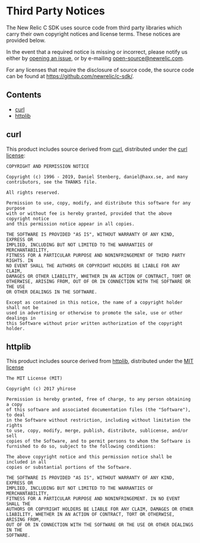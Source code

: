 # Third Party Notices

The New Relic C SDK uses source code from third party libraries which carry
their own copyright notices and license terms. These notices are provided
below.

In the event that a required notice is missing or incorrect, please notify us
either by [opening an issue](https://github.com/newrelic/c-sdk/issues/new), or
by e-mailing [open-source@newrelic.com](mailto:open-source@newrelic.com).

For any licenses that require the disclosure of source code, the source code
can be found at https://github.com/newrelic/c-sdk/.

## Contents

* [curl](#curl)
* [httplib](#httplib)

## curl

This product includes source derived from [curl](https://curl.haxx.se/),
distributed under the [curl license](https://curl.haxx.se/docs/copyright.html):

```
COPYRIGHT AND PERMISSION NOTICE

Copyright (c) 1996 - 2019, Daniel Stenberg, daniel@haxx.se, and many
contributors, see the THANKS file.

All rights reserved.

Permission to use, copy, modify, and distribute this software for any purpose
with or without fee is hereby granted, provided that the above copyright notice
and this permission notice appear in all copies.

THE SOFTWARE IS PROVIDED "AS IS", WITHOUT WARRANTY OF ANY KIND, EXPRESS OR
IMPLIED, INCLUDING BUT NOT LIMITED TO THE WARRANTIES OF MERCHANTABILITY,
FITNESS FOR A PARTICULAR PURPOSE AND NONINFRINGEMENT OF THIRD PARTY RIGHTS. IN
NO EVENT SHALL THE AUTHORS OR COPYRIGHT HOLDERS BE LIABLE FOR ANY CLAIM,
DAMAGES OR OTHER LIABILITY, WHETHER IN AN ACTION OF CONTRACT, TORT OR
OTHERWISE, ARISING FROM, OUT OF OR IN CONNECTION WITH THE SOFTWARE OR THE USE
OR OTHER DEALINGS IN THE SOFTWARE.

Except as contained in this notice, the name of a copyright holder shall not be
used in advertising or otherwise to promote the sale, use or other dealings in
this Software without prior written authorization of the copyright holder.
```

## httplib

This product includes source derived from [httplib](https://github.com/yhirose/cpp-httplib),
distributed under the [MIT license](https://github.com/yhirose/cpp-httplib/blob/75989653a9ce62bed61297aef76981da59ae39cb/LICENSE)

```
The MIT License (MIT)

Copyright (c) 2017 yhirose

Permission is hereby granted, free of charge, to any person obtaining a copy
of this software and associated documentation files (the "Software"), to deal
in the Software without restriction, including without limitation the rights
to use, copy, modify, merge, publish, distribute, sublicense, and/or sell
copies of the Software, and to permit persons to whom the Software is
furnished to do so, subject to the following conditions:

The above copyright notice and this permission notice shall be included in all
copies or substantial portions of the Software.

THE SOFTWARE IS PROVIDED "AS IS", WITHOUT WARRANTY OF ANY KIND, EXPRESS OR
IMPLIED, INCLUDING BUT NOT LIMITED TO THE WARRANTIES OF MERCHANTABILITY,
FITNESS FOR A PARTICULAR PURPOSE AND NONINFRINGEMENT. IN NO EVENT SHALL THE
AUTHORS OR COPYRIGHT HOLDERS BE LIABLE FOR ANY CLAIM, DAMAGES OR OTHER
LIABILITY, WHETHER IN AN ACTION OF CONTRACT, TORT OR OTHERWISE, ARISING FROM,
OUT OF OR IN CONNECTION WITH THE SOFTWARE OR THE USE OR OTHER DEALINGS IN THE
SOFTWARE.
```